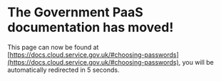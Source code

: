 # The Government PaaS documentation has moved!
This page can now be found at [https://docs.cloud.service.gov.uk/#choosing-passwords](https://docs.cloud.service.gov.uk/#choosing-passwords), you will be automatically redirected in 5 seconds.